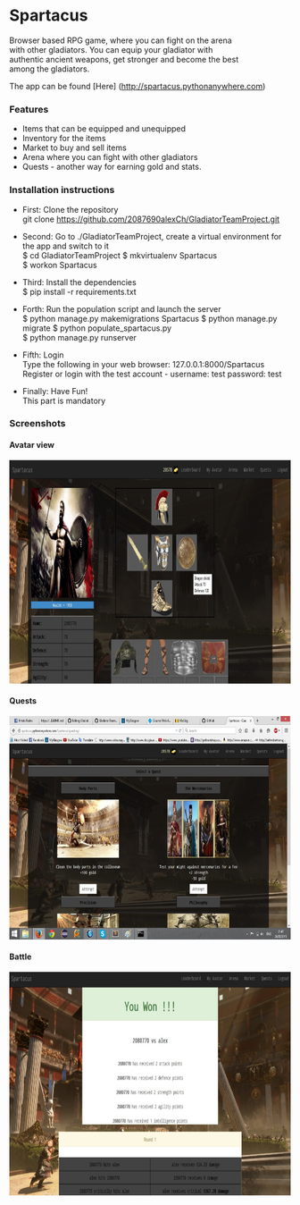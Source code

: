 # Spartacus

Browser based RPG game, where you can fight on the arena <br/>
with other gladiators. You can equip your gladiator with <br/>
authentic ancient weapons, get stronger and become the best <br/>
among the gladiators.

The app can be found [Here] (http://spartacus.pythonanywhere.com)

### Features
- Items that can be equipped and unequipped
- Inventory for the items
- Market to buy and sell items
- Arena where you can fight with other gladiators
- Quests - another way for earning gold and stats.

### Installation instructions

- First: Clone the repository<br/>
    git clone https://github.com/2087690alexCh/GladiatorTeamProject.git<br/>
    
- Second: Go to ./GladiatorTeamProject, create a virtual environment for the app and switch to it<br/>
    $ cd GladiatorTeamProject
    $ mkvirtualenv Spartacus<br/>
    $ workon Spartacus<br/>
    
- Third: Install the dependencies<br/>
    $ pip install -r requirements.txt<br/>
    
- Forth: Run the population script and launch the server<br/>
    $ python manage.py makemigrations Spartacus
    $ python manage.py migrate
    $ python populate_spartacus.py<br/>
    $ python manage.py runserver<br/>
    
- Fifth: Login<br/>
    Type the following in your web browser: 127.0.0.1:8000/Spartacus<br/>
    Register or login with the test account - username: test password: test<br/>
  
- Finally: Have Fun!<br/>
    This part is mandatory<br/>

### Screenshots

#### Avatar view
<img src = "GladiatorTeamProject/static/images/screenshot1.jpg" width= 600 height= 400>

#### Quests
<img src = "GladiatorTeamProject/static/images/screenshot2.jpg" width= 600 height= 400>

#### Battle
<img src = "GladiatorTeamProject/static/images/screenshot3.jpg" width= 600 height= 400>
